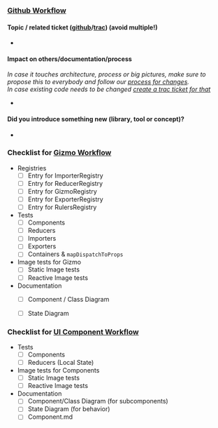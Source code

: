 ### [Github Workflow](https://github.com/bettermarks/bm-toolbox-wiki/blob/master/github-workflow/github-workflow.md)

#### Topic / related ticket ([github](https://github.com/bettermarks/bm-toolbox/issues)/[trac](http://trac.bm.loc/wiki/FreeBetty-Board)) (avoid multiple!)

- 

#### Impact on others/documentation/process

*In case it touches architecture, process or big pictures, 
make sure to propose this to everybody and follow our [process for changes](https://github.com/bettermarks/bm-toolbox-wiki/blob/master/tech-standards-decisions/tech-decision-practice.md).  
In case existing code needs to be changed [create a trac ticket for that](http://trac.bm.loc/newticket?ticketref=41876&component=FreeBetty&priority=major&version=n%2Fa&owner=bmdevops&type=task&task_status=QUEUED)*

-

<!-- below this remove anything that is not relevant in your PR -->

#### Did you introduce something new (library, tool or concept)?

- 

### Checklist for [Gizmo Workflow](https://github.com/bettermarks/bm-toolbox-wiki/blob/master/gizmo-world/gizmo-workflow.md)
- Registries
  - [ ] Entry for ImporterRegistry
  - [ ] Entry for ReducerRegistry
  - [ ] Entry for GizmoRegistry
  - [ ] Entry for ExporterRegistry
  - [ ] Entry for RulersRegistry
- Tests
  - [ ] Components
  - [ ] Reducers
  - [ ] Importers
  - [ ] Exporters
  - [ ] Containers & `mapDispatchToProps`
- Image tests for Gizmo
  - [ ] Static Image tests
  - [ ] Reactive Image tests
- Documentation
  - [ ] Component / Class Diagram
  - [ ] State Diagram


### Checklist for [UI Component Workflow](https://github.com/bettermarks/bm-toolbox-wiki/blob/master/ui-component/ui-component.md)
- Tests
  - [ ] Components
  - [ ] Reducers (Local State) 
- Image tests for Components
  - [ ] Static Image tests
  - [ ] Reactive Image tests
- Documentation
  - [ ] Component/Class Diagram (for subcomponents)
  - [ ] State Diagram (for behavior)
  - [ ] Component.md
